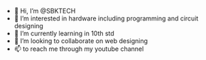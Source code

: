 - 👋 Hi, I’m @SBKTECH
- 👀 I’m interested in hardware including programming and circuit designing
- 🌱 I’m currently learning in 10th std
- 💞️ I’m looking to collaborate on web designing 
- 📫 to reach me through my youtube channel

<!---
SBKTECH/SBKTECH is a ✨ special ✨ repository because its `README.md` (this file) appears on your GitHub profile.
You can click the Preview link to take a look at your changes.
--->
